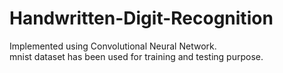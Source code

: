 # Handwritten-Digit-Recognition
Implemented using Convolutional Neural Network.<br />
mnist dataset has been used for training and testing purpose.
